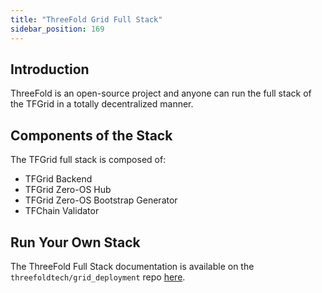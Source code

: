 ```yaml
---
title: "ThreeFold Grid Full Stack"
sidebar_position: 169
---
```




## Introduction

ThreeFold is an open-source project and anyone can run the full stack of the TFGrid in a totally decentralized manner. 

## Components of the Stack

The TFGrid full stack is composed of:

- TFGrid Backend
- TFGrid Zero-OS Hub
- TFGrid Zero-OS Bootstrap Generator
- TFChain Validator

## Run Your Own Stack

The ThreeFold Full Stack documentation is available on the `threefoldtech/grid_deployment` repo [here](https://github.com/threefoldtech/grid_deployment).